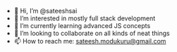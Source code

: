 - 👋 Hi, I’m @sateeshsai
- 👀 I’m interested in mostly full stack development
- 🌱 I’m currently learning advanced JS concepts
- 💞️ I’m looking to collaborate on all kinds of neat things
- 📫 How to reach me: sateesh.modukuru@gmail.com

<!---
sateeshsai/sateeshsai is a ✨ special ✨ repository because its `README.md` (this file) appears on your GitHub profile.
You can click the Preview link to take a look at your changes.
--->
